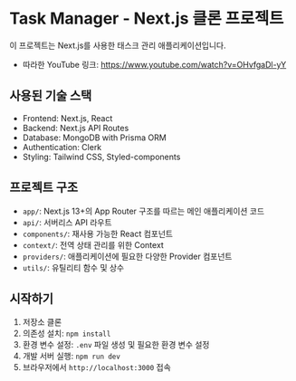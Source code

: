 # Task Manager - Next.js 클론 프로젝트

이 프로젝트는 Next.js를 사용한 태스크 관리 애플리케이션입니다.

- 따라한 YouTube 링크: https://www.youtube.com/watch?v=OHvfgaDl-yY

## 사용된 기술 스택

- Frontend: Next.js, React
- Backend: Next.js API Routes
- Database: MongoDB with Prisma ORM
- Authentication: Clerk
- Styling: Tailwind CSS, Styled-components

## 프로젝트 구조

- `app/`: Next.js 13+의 App Router 구조를 따르는 메인 애플리케이션 코드
- `api/`: 서버리스 API 라우트
- `components/`: 재사용 가능한 React 컴포넌트
- `context/`: 전역 상태 관리를 위한 Context
- `providers/`: 애플리케이션에 필요한 다양한 Provider 컴포넌트
- `utils/`: 유틸리티 함수 및 상수

## 시작하기

1. 저장소 클론
2. 의존성 설치: `npm install`
3. 환경 변수 설정: `.env` 파일 생성 및 필요한 환경 변수 설정
4. 개발 서버 실행: `npm run dev`
5. 브라우저에서 `http://localhost:3000` 접속